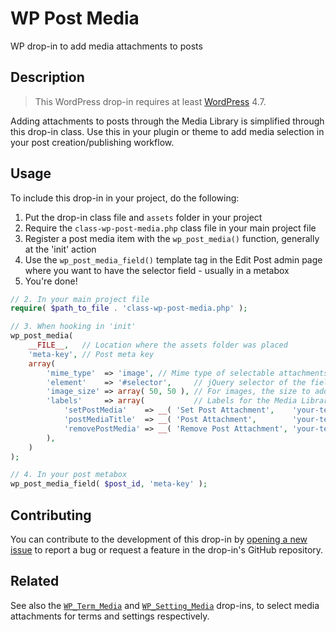# WP Post Media #

WP drop-in to add media attachments to posts

## Description ##

> This WordPress drop-in requires at least [WordPress](https://wordpress.org) 4.7.

Adding attachments to posts through the Media Library is simplified through this drop-in class. Use this in your plugin or theme to add media selection in your post creation/publishing workflow. 

## Usage ##

To include this drop-in in your project, do the following:

1. Put the drop-in class file and `assets` folder in your project
2. Require the `class-wp-post-media.php` class file in your main project file
3. Register a post media item with the `wp_post_media()` function, generally at the 'init' action
4. Use the `wp_post_media_field()` template tag in the Edit Post admin page where you want to have the selector field - usually in a metabox
5. You're done!

```php
// 2. In your main project file
require( $path_to_file . 'class-wp-post-media.php' );

// 3. When hooking in 'init'
wp_post_media(
	__FILE__,   // Location where the assets folder was placed
	'meta-key', // Post meta key
	array(
		'mime_type'  => 'image', // Mime type of selectable attachments. Can be 'image', 'video', 'audio', or any mime type in wp_get_mime_types(). Defaults to 'image'.
		'element'    => '#selector',     // jQuery selector of the field's parent container. Must be unique when using multiple media fields.
		'image_size' => array( 50, 50 ), // For images, the size to add when it does not exist yet. Can be image size name or array with dimensions.
		'labels'     => array(           // Labels for the Media Library
			'setPostMedia'    => __( 'Set Post Attachment',    'your-textdomain' ),
			'postMediaTitle'  => __( 'Post Attachment',        'your-textdomain' ),
			'removePostMedia' => __( 'Remove Post Attachment', 'your-textdomain' ),
		),
	)
);

// 4. In your post metabox
wp_post_media_field( $post_id, 'meta-key' );
```

## Contributing ##

You can contribute to the development of this drop-in by [opening a new issue](https://github.com/lmoffereins/wp-post-media/issues/) to report a bug or request a feature in the drop-in's GitHub repository.

## Related ##

See also the [`WP_Term_Media`](https://github.com/lmoffereins/wp-term-media/) and [`WP_Setting_Media`](https://github.com/lmoffereins/wp-setting-media/) drop-ins, to select media attachments for terms and settings respectively.
